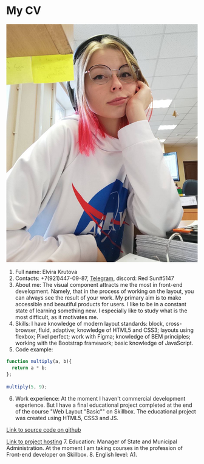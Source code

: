 # My CV
![Photo](./img/photo-cv.jpg "My photo")
1. Full name: Elvira Krutova
2. Contacts: +7(921)447-09-87, [Telegram](https://t.me/krasnoe_soInce), discord: Red Sun#5147
3. About me: The visual component attracts me the most in front-end development. Namely, that in the process of working on the layout, you can always see the result of your work.
My primary aim is to make accessible and beautiful products for users.
I like to be in a constant state of learning something new. I especially like to study what is the most difficult, as it motivates me.
4. Skills: I have knowledge of modern layout standards: block, cross-browser, fluid, adaptive; knowledge of HTML5 and CSS3; layouts using flexbox; Pixel perfect; work with Figma; knowledge of BEM principles; working with the Bootstrap framework; basic knowledge of JavaScript.
5. Code example: 
```javascript
function multiply(a, b){
  return a * b;
};

multiply(5, 9);
```
6. Work experience: At the moment I haven't commercial development experience. But I have a final educational project completed at the end of the course "Web Layout "Basic"" on Skillbox. The educational project was created using HTML5, CSS3 and JS.

[Link to source code on github](https://github.com/Elvira-del/blanchard-gallery)

[Link to project hosting](http://blanchard-gallery.tw-team.com/)
7. Education: Manager of State and Municipal Administration. At the moment I am taking courses in the profession of Front-end developer on Skillbox.
8. English level: A1.
